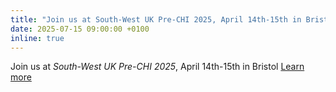 ```yaml
---
title: "Join us at South-West UK Pre-CHI 2025, April 14th-15th in Bristol"
date: 2025-07-15 09:00:00 +0100
inline: true
---
```


Join us at _South-West UK Pre-CHI 2025_, April 14th-15th in Bristol
[Learn more](https://south-west-uk-pre-chi.github.io/)
